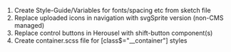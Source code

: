 <!-- markdownlint-disable -->
1. Create Style-Guide/Variables for fonts/spacing etc from sketch file
2. Replace uploaded icons in navigation with svgSprite version (non-CMS managed)
3. Replace control buttons in Herousel with shift-button component(s)
4. Create container.scss file for [class$="__container"] styles